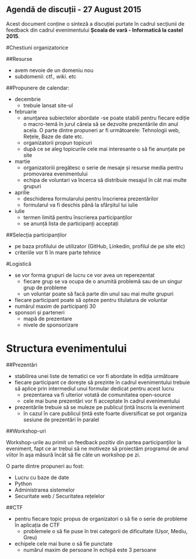 Agendă de discuții - 27 August 2015
-----------------------------------

Acest document conține o sinteză a discuției purtate în cadrul secțiunii de feedback din cadrul evenimentului **Școala de vară - Informatică la castel 2015**.

#Chestiuni organizatorice

##Resurse

- avem nevoie de un domeniu nou
- subdomenii: ctf.*, wiki.* etc

##Propunere de calendar:

- decembrie
    - trebuie lansat site-ul
- februarie
    - anunțarea subiectelor abordate
    -se poate stabili pentru fiecare ediție o macro-temă în jurul căreia să se dezvolte prezentările din anul acela. O parte dintre propuneri ar fi următoarele: Tehnologii web, Rețele, Baze de date etc.
    - organizatorii propun topicuri
    - după ce se aleg topicurile cele mai interesante o să fie anunțate pe site
- martie
    - organizatoriii pregătesc o serie de mesaje și resurse media pentru promovarea evenimentului
    - echipa de voluntari va încerca să distribuie mesajul în cât mai multe grupuri
- aprilie
    - deschiderea formularului pentru înscrierea prezentărilor
    - formularul va fi deschis până la sfârșitul lui iulie
- iulie     
    - termen limită pentru înscrierea participanților
    - se anunță lista de participanți acceptați

##Selecția participanților

- pe baza profilului de utilizator (GitHub, Linkedin, profilul de pe site etc)
- criteriile vor fi în mare parte tehnice

#Logistică

- se vor forma grupuri de lucru ce vor avea un reperezentat
    - fiecare grup se va ocupa de o anumită problemă sau de un singur grup de probleme
    - un voluntar poate să facă parte din unul sau mai multe grupuri
- fiecare participant poate să opteze pentru titulatura de voluntar
- numărul maxim de participanți 30
- sponsori și parteneri
    - mapă de prezentare
    - nivele de sponsorizare

# Structura evenimentului

##Prezentări

- stabilirea unei liste de tematici ce vor fi abordate în ediția următoare
- fiecare participant ce dorește să prezinte în cadrul evenimentului trebuie să aplice prin intermediul unui formular dedicat pentru acest lucru
    - prezentarea va fi ulterior votată de comunitatea open-source
    - cele mai bune prezentări vor fi acceptate în cadrul evenimentului
- prezentările trebuie să se muleze pe publicul țintă înscris la eveniment
    - în cazul în care publicul țintă este foarte diversificat se pot organiza sesiune de prezentări în paralel


##Workshop-uri

Workshop-urile au primit un feedback pozitiv din partea participanților la eveniment, fapt ce ar trebui să ne motiveze să proiectăm programul de anul viitor în așa măsură încât să fie câte un workshop pe zi.

O parte dintre propuneri au fost:

- Lucru cu baze de date
- Python
- Administrarea sistemelor
- Securitate web / Securitatea rețelelor

##CTF

- pentru fiecare topic propus de organizatori o să fie o serie de probleme în aplicația de CTF
    - problemele o să fie puse în trei categorii de dificultate (Ușor, Mediu, Greu)
- echipele cele mai bune o să fie punctate
    - numărul maxim de persoane în echipă este 3 persoane
